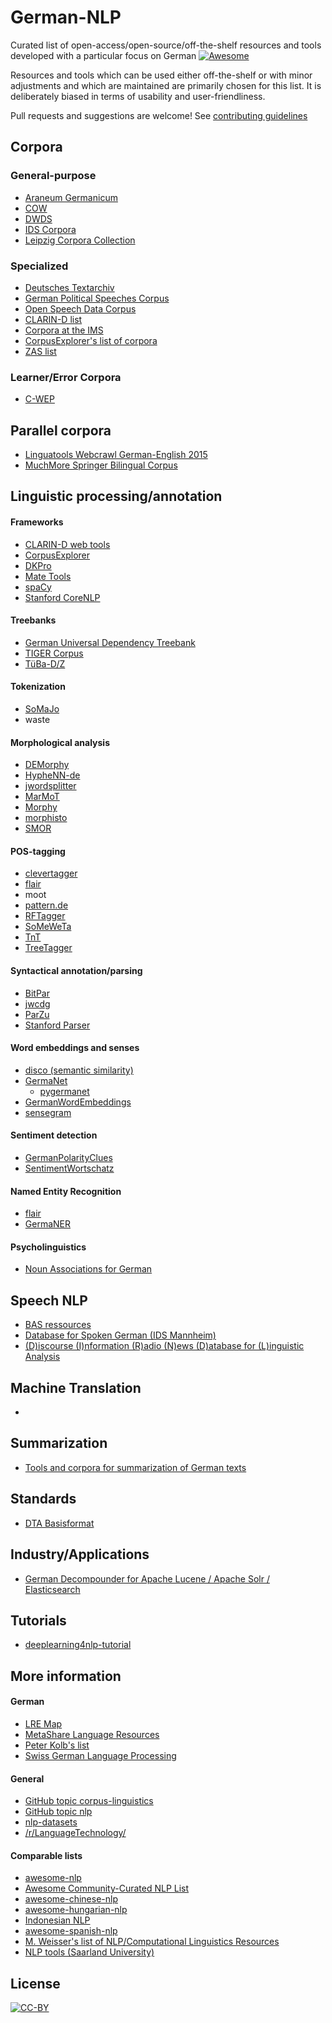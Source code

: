 # German-NLP

Curated list of open-access/open-source/off-the-shelf resources and tools developed with a particular focus on German [![Awesome](https://awesome.re/badge.svg)](https://awesome.re)

Resources and tools which can be used either off-the-shelf or with minor adjustments and which are maintained are primarily chosen for this list. It is deliberately biased in terms of usability and user-friendliness.

Pull requests and suggestions are welcome! See [contributing guidelines](contributing.md)

## Corpora

### General-purpose

* [Araneum Germanicum](http://aranea.juls.savba.sk/aranea_about/_germanicum.html)
* [COW](http://corporafromtheweb.org/category/corpora/german/)
* [DWDS](https://dwds.de)
* [IDS Corpora](http://www1.ids-mannheim.de/kl/projekte/korpora)
* [Leipzig Corpora Collection](http://wortschatz.uni-leipzig.de/en/download/)


### Specialized

* [Deutsches Textarchiv](https://deutschestextarchiv.de/)
* [German Political Speeches Corpus](http://purl.org/corpus/german-speeches)
* [Open Speech Data Corpus](http://voxforge.org/home/forums/other-languages/german/open-speech-data-corpus-for-german)
* [CLARIN-D list](https://www.clarin-d.net/en/corpora)
* [Corpora at the IMS](http://www.ims.uni-stuttgart.de/forschung/ressourcen/korpora/index.en.html)
* [CorpusExplorer's list of corpora](https://notes.jan-oliver-ruediger.de/korpora/)
* [ZAS list](http://www.zas.gwz-berlin.de/katalog00100.html?&L=1)


### Learner/Error Corpora

* [C-WEP](http://lingured.info/linguistic-resources/cwep/)


## Parallel corpora

* [Linguatools Webcrawl German-English 2015](http://linguatools.org/tools/corpora/webcrawl-parallel-corpus-german-english-2015/)
* [MuchMore Springer Bilingual Corpus](http://muchmore.dfki.de/resources1.htm)


<!---
### Data acquisition

* []()
--->


## Linguistic processing/annotation

#### Frameworks

* [CLARIN-D web tools](https://www.clarin-d.net/en/analysing)
* [CorpusExplorer](http://notes.jan-oliver-ruediger.de/software/corpusexplorer-overview/)
* [DKPro](https://dkpro.github.io)
* [Mate Tools](http://www.ims.uni-stuttgart.de/forschung/ressourcen/werkzeuge/matetools.en.html)
* [spaCy](https://github.com/explosion/spaCy)
* [Stanford CoreNLP](https://github.com/stanfordnlp/CoreNLP)


#### Treebanks

* [German Universal Dependency Treebank](https://github.com/UniversalDependencies/UD_German-GSD/tree/master)
* [TIGER Corpus](http://www.ims.uni-stuttgart.de/forschung/ressourcen/korpora/tiger.en.html)
* [TüBa-D/Z](http://www.sfs.uni-tuebingen.de/en/ascl/resources/corpora/tueba-dz.html)


#### Tokenization

* [SoMaJo](https://github.com/tsproisl/SoMaJo)
* waste


#### Morphological analysis

* [DEMorphy](https://github.com/DuyguA/DEMorphy)
* [HypheNN-de](https://github.com/msiemens/HypheNN-de)
* [jwordsplitter](https://github.com/danielnaber/jwordsplitter)
* [MarMoT](http://cistern.cis.lmu.de/marmot/)
* [Morphy](http://morphy.wolfganglezius.de/)
* [morphisto](https://code.google.com/archive/p/morphisto/)
* [SMOR](http://www.cis.uni-muenchen.de/~schmid/tools/SMOR/)


#### POS-tagging

* [clevertagger](https://github.com/rsennrich/clevertagger)
* [flair](https://github.com/zalandoresearch/flair)
* moot
* [pattern.de](https://www.clips.uantwerpen.be/pages/pattern-de)
* [RFTagger](http://www.cis.uni-muenchen.de/~schmid/tools/RFTagger/)
* [SoMeWeTa](https://github.com/tsproisl/SoMeWeTa)
* [TnT](http://www.coli.uni-saarland.de/~thorsten/tnt/)
* [TreeTagger](http://www.cis.uni-muenchen.de/~schmid/tools/TreeTagger/)


#### Syntactical annotation/parsing

* [BitPar](http://www.cis.uni-muenchen.de/~schmid/tools/BitPar/)
* [jwcdg](https://gitlab.com/nats/jwcdg)
* [ParZu](https://github.com/rsennrich/parzu)
* [Stanford Parser](https://nlp.stanford.edu/software/lex-parser.shtml)


#### Word embeddings and senses

* [disco (semantic similarity)](https://github.com/linguatools/disco)
* [GermaNet](http://www.sfs.uni-tuebingen.de/GermaNet/)
   * [pygermanet](https://github.com/wroberts/pygermanet)
* [GermanWordEmbeddings](https://github.com/devmount/GermanWordEmbeddings)
* [sensegram](https://github.com/tudarmstadt-lt/sensegram)


#### Sentiment detection

* [GermanPolarityClues](http://www.ulliwaltinger.de/sentiment/)
* [SentimentWortschatz](http://wortschatz.uni-leipzig.de/en/download/)


#### Named Entity Recognition

* [flair](https://github.com/zalandoresearch/flair)
* [GermaNER](https://github.com/tudarmstadt-lt/GermaNER)



#### Psycholinguistics

* [Noun Associations for German](http://www.psycholing.es.uni-tuebingen.de/nag/index.php)


## Speech NLP

* [BAS ressources](http://www.bas.uni-muenchen.de/Bas/BasSpeechresourceseng.html)
* [Database for Spoken German (IDS Mannheim)](https://dgd.ids-mannheim.de/dgd/pragdb.dgd_extern.welcome)
* [(D)iscourse (I)nformation (R)adio (N)ews (D)atabase for (L)inguistic Analysis ](http://www.ims.uni-stuttgart.de/forschung/ressourcen/korpora/dirndl.en.html)


## Machine Translation

* []()

## Summarization

* [Tools and corpora for summarization of German texts](https://github.com/AIPHES)


## Standards

* [DTA Basisformat](http://www.deutschestextarchiv.de/doku/basisformat/)

## Industry/Applications

* [German Decompounder for Apache Lucene / Apache Solr / Elasticsearch](https://github.com/uschindler/german-decompounder)

## Tutorials

* [deeplearning4nlp-tutorial](https://github.com/UKPLab/deeplearning4nlp-tutorial)


## More information

#### German

* [LRE Map](http://lremap.elra.info/?&selected_facets=languageFilter_exact%3AGerman)
* [MetaShare Language Resources](http://metashare.ilsp.gr:8080/repository/search/?q=&selected_facets=languageNameFilter_exact%3AGerman)
* [Peter Kolb's list](http://www.ling.uni-potsdam.de/~kolb/nlp-tools.html)
* [Swiss German Language Processing](http://kitt.cl.uzh.ch/kitt/noah/resources)


#### General

* [GitHub topic corpus-linguistics](https://github.com/topics/corpus-linguistics)
* [GitHub topic nlp](https://github.com/topics/nlp)
* [nlp-datasets](https://github.com/niderhoff/nlp-datasets)
* [/r/LanguageTechnology/](https://www.reddit.com/r/LanguageTechnology/)


#### Comparable lists

* [awesome-nlp](https://github.com/keon/awesome-nlp)
* [Awesome Community-Curated NLP List](https://github.com/alvations/awesome-community-curated-nlp)
* [awesome-chinese-nlp](https://github.com/crownpku/Awesome-Chinese-NLP)
* [awesome-hungarian-nlp](https://github.com/oroszgy/awesome-hungarian-nlp)
* [Indonesian NLP](https://github.com/kmkurn/id-nlp-resource)
* [awesome-spanish-nlp](https://github.com/dav009/awesome-spanish-nlp)
* [M. Weisser's list of NLP/Computational Linguistics Resources](http://martinweisser.org/corpora_site/comp_ling_resources.html)
* [NLP tools (Saarland University)](http://www.coli.uni-saarland.de/~csporled/page.php?id=tools)


## License

[![CC-BY](https://mirrors.creativecommons.org/presskit/buttons/88x31/svg/by.svg)](https://creativecommons.org/licenses/by/4.0/)
